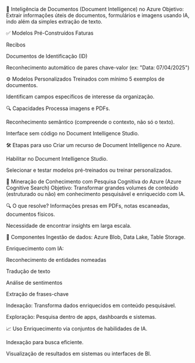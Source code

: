 📄 Inteligência de Documentos (Document Intelligence) no Azure
Objetivo: Extrair informações úteis de documentos, formulários e imagens usando IA, indo além da simples extração de texto.

✅ Modelos Pré-Construídos
Faturas

Recibos

Documentos de Identificação (ID)

Reconhecimento automático de pares chave-valor (ex: "Data: 07/04/2025")

⚙️ Modelos Personalizados
Treinados com mínimo 5 exemplos de documentos.

Identificam campos específicos de interesse da organização.

🔍 Capacidades
Processa imagens e PDFs.

Reconhecimento semântico (compreende o contexto, não só o texto).

Interface sem código no Document Intelligence Studio.

🛠️ Etapas para uso
Criar um recurso de Document Intelligence no Azure.

Habilitar no Document Intelligence Studio.

Selecionar e testar modelos pré-treinados ou treinar personalizados.

🧠 Mineração de Conhecimento com Pesquisa Cognitiva do Azure (Azure Cognitive Search)
Objetivo: Transformar grandes volumes de conteúdo (estruturado ou não) em conhecimento pesquisável e enriquecido com IA.

🔍 O que resolve?
Informações presas em PDFs, notas escaneadas, documentos físicos.

Necessidade de encontrar insights em larga escala.

🧰 Componentes
Ingestão de dados: Azure Blob, Data Lake, Table Storage.

Enriquecimento com IA:

Reconhecimento de entidades nomeadas

Tradução de texto

Análise de sentimentos

Extração de frases-chave

Indexação: Transforma dados enriquecidos em conteúdo pesquisável.

Exploração: Pesquisa dentro de apps, dashboards e sistemas.

📈 Uso
Enriquecimento via conjuntos de habilidades de IA.

Indexação para busca eficiente.

Visualização de resultados em sistemas ou interfaces de BI.
